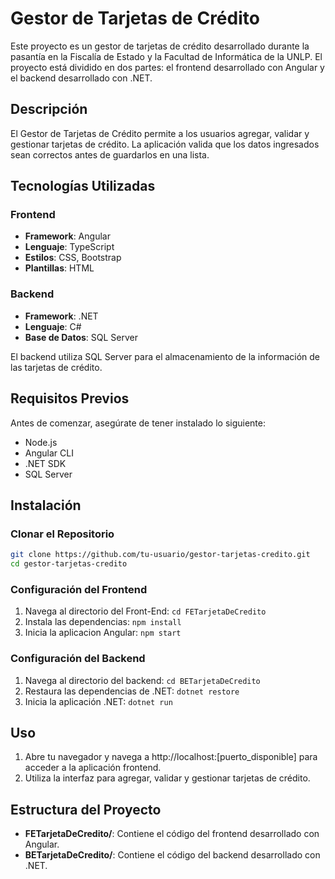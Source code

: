# Gestor de Tarjetas de Crédito

Este proyecto es un gestor de tarjetas de crédito desarrollado durante la pasantía en la Fiscalía de Estado y la Facultad de Informática de la UNLP. El proyecto está dividido en dos partes: el frontend desarrollado con Angular y el backend desarrollado con .NET.

## Descripción

El Gestor de Tarjetas de Crédito permite a los usuarios agregar, validar y gestionar tarjetas de crédito. La aplicación valida que los datos ingresados sean correctos antes de guardarlos en una lista.

## Tecnologías Utilizadas

### Frontend

- **Framework**: Angular
- **Lenguaje**: TypeScript
- **Estilos**: CSS, Bootstrap
- **Plantillas**: HTML

### Backend

- **Framework**: .NET
- **Lenguaje**: C#
- **Base de Datos**: SQL Server

El backend utiliza SQL Server para el almacenamiento de la información de las tarjetas de crédito.

## Requisitos Previos

Antes de comenzar, asegúrate de tener instalado lo siguiente:

- Node.js
- Angular CLI
- .NET SDK
- SQL Server

## Instalación

### Clonar el Repositorio

```sh
git clone https://github.com/tu-usuario/gestor-tarjetas-credito.git
cd gestor-tarjetas-credito
```

### Configuración del Frontend

1. Navega al directorio del Front-End: ` cd FETarjetaDeCredito  `
2. Instala las dependencias: `npm install`
3. Inicia la aplicacion Angular: `npm start`

### Configuración del Backend

1. Navega al directorio del backend: `cd BETarjetaDeCredito`
2. Restaura las dependencias de .NET: `dotnet restore`
3. Inicia la aplicación .NET: `dotnet run`

## Uso

1. Abre tu navegador y navega a http://localhost:[puerto_disponible] para acceder a la aplicación frontend.
2. Utiliza la interfaz para agregar, validar y gestionar tarjetas de crédito.

## Estructura del Proyecto

* **FETarjetaDeCredito/**: Contiene el código del frontend desarrollado con Angular.
* **BETarjetaDeCredito/**: Contiene el código del backend desarrollado con .NET.
